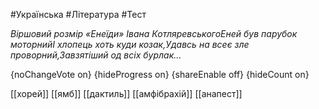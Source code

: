 #Українська #Література #Тест

*Віршовий розмір «Енеїди» Івана КотляревськогоЕней був парубок моторнийІ хлопець хоть куди козак,Удавсь на всеє зле проворний,Завзятіший од всіх бурлак…*

{noChangeVote on}
{hideProgress on}
{shareEnable off}
{hideCount on}

[[хорей]]
[[ямб]]
[[дактиль]]
[[амфібрахій]]
[[анапест]]
